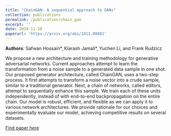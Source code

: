 ```yaml
---
title: "ChainGAN: A sequential approach to GANs"
collection: publications
permalink: /publication/chain_gan
excerpt: ''
date: 2018-11-20
paperurl: 'https://arxiv.org/abs/1811.08081'
---
```

**Authors**: Safwan Hossain*, Kiarash Jamali*, Yuchen Li, and Frank Rudzicz 

We propose a new architecture and training methodology for generative adversarial networks. Current approaches attempt to learn the transformation from a noise sample to a generated data sample in one shot. Our proposed generator architecture, called ChainGAN, uses a two-step process. It first attempts to transform a noise vector into a crude sample, similar to a traditional generator. Next, a chain of networks, called editors, attempt to sequentially enhance this sample. We train each of these units independently, instead of with end-to-end backpropagation on the entire chain. Our model is robust, efficient, and flexible as we can apply it to various network architectures. We provide rationale for our choices and experimentally evaluate our model, achieving competitive results on several datasets. 

[Find paper here](https://arxiv.org/pdf/1811.08081.pdf)
